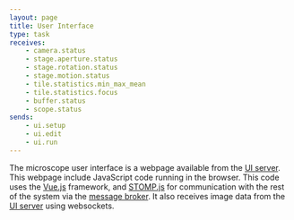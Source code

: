```yaml
---
layout: page
title: User Interface
type: task
receives:
    - camera.status
    - stage.aperture.status
    - stage.rotation.status
    - stage.motion.status
    - tile.statistics.min_max_mean
    - tile.statistics.focus
    - buffer.status
    - scope.status
sends:
    - ui.setup
    - ui.edit
    - ui.run
---
```


The microscope user interface is a webpage available from the [UI server](/ui_server.html).
This webpage include JavaScript code running in the browser.
This code uses the [Vue.js](https://vuejs.org/) framework, and [STOMP.js](https://github.com/stomp-js/stompjs) for communication with the rest of the system via the [message broker](/broker.html).
It also receives image data from the [UI server](/ui_server.html) using websockets.
